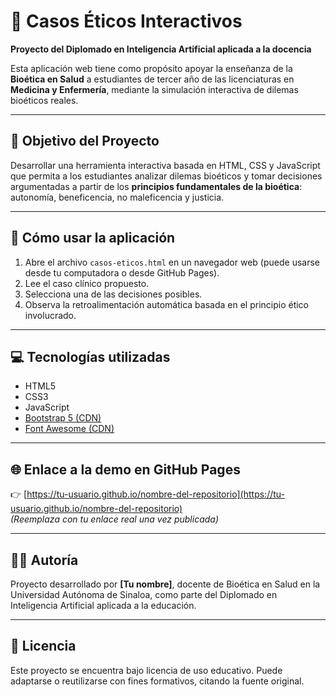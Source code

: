 # 🧠 Casos Éticos Interactivos

**Proyecto del Diplomado en Inteligencia Artificial aplicada a la docencia**

Esta aplicación web tiene como propósito apoyar la enseñanza de la **Bioética en Salud** a estudiantes de tercer año de las licenciaturas en **Medicina y Enfermería**, mediante la simulación interactiva de dilemas bioéticos reales.

---

## 🎯 Objetivo del Proyecto

Desarrollar una herramienta interactiva basada en HTML, CSS y JavaScript que permita a los estudiantes analizar dilemas bioéticos y tomar decisiones argumentadas a partir de los **principios fundamentales de la bioética**: autonomía, beneficencia, no maleficencia y justicia.

---

## 🚀 Cómo usar la aplicación

1. Abre el archivo `casos-eticos.html` en un navegador web (puede usarse desde tu computadora o desde GitHub Pages).
2. Lee el caso clínico propuesto.
3. Selecciona una de las decisiones posibles.
4. Observa la retroalimentación automática basada en el principio ético involucrado.

---

## 💻 Tecnologías utilizadas

- HTML5
- CSS3
- JavaScript
- [Bootstrap 5 (CDN)](https://getbootstrap.com/)
- [Font Awesome (CDN)](https://fontawesome.com/)

---

## 🌐 Enlace a la demo en GitHub Pages

👉 [https://tu-usuario.github.io/nombre-del-repositorio](https://tu-usuario.github.io/nombre-del-repositorio)  
*(Reemplaza con tu enlace real una vez publicada)*

---

## 👩‍🏫 Autoría

Proyecto desarrollado por **[Tu nombre]**, docente de Bioética en Salud en la Universidad Autónoma de Sinaloa, como parte del Diplomado en Inteligencia Artificial aplicada a la educación.

---

## 📌 Licencia

Este proyecto se encuentra bajo licencia de uso educativo. Puede adaptarse o reutilizarse con fines formativos, citando la fuente original.
